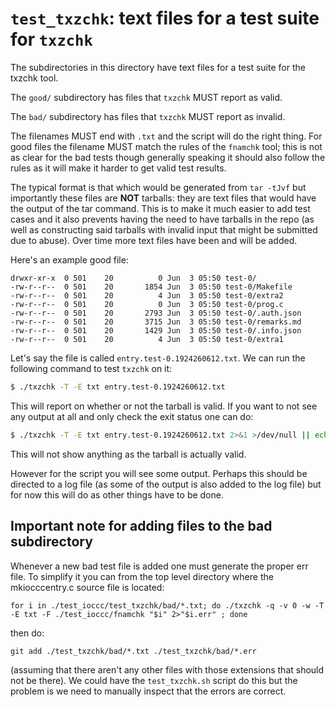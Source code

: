 # `test_txzchk`: text files for a test suite for `txzchk`

The subdirectories in this directory have text files for a test suite for the
txzchk tool.

The `good/` subdirectory has files that `txzchk` MUST report as valid.

The `bad/` subdirectory has files that `txzchk` MUST report as invalid.

The filenames MUST end with `.txt` and the script will do the right thing.  For
good files the filename MUST match the rules of the `fnamchk` tool; this is not
as clear for the bad tests though generally speaking it should also follow the
rules as it will make it harder to get valid test results.

The typical format is that which would be generated from `tar -tJvf` but
importantly these files are **NOT** tarballs: they are text files that
would have the output of the tar command. This is to make it much easier to add
test cases and it also prevents having the need to have tarballs in the repo (as
well as constructing said tarballs with invalid input that might be submitted
due to abuse). Over time more text files have been and will be added.

Here's an example good file:

```
drwxr-xr-x  0 501    20          0 Jun  3 05:50 test-0/
-rw-r--r--  0 501    20       1854 Jun  3 05:50 test-0/Makefile
-rw-r--r--  0 501    20          4 Jun  3 05:50 test-0/extra2
-rw-r--r--  0 501    20          0 Jun  3 05:50 test-0/prog.c
-rw-r--r--  0 501    20       2793 Jun  3 05:50 test-0/.auth.json
-rw-r--r--  0 501    20       3715 Jun  3 05:50 test-0/remarks.md
-rw-r--r--  0 501    20       1429 Jun  3 05:50 test-0/.info.json
-rw-r--r--  0 501    20          4 Jun  3 05:50 test-0/extra1
```

Let's say the file is called `entry.test-0.1924260612.txt`. We can run the
following command to test `txzchk` on it:

```sh
$ ./txzchk -T -E txt entry.test-0.1924260612.txt
```

This will report on whether or not the tarball is valid. If you want to not see
any output at all and only check the exit status one can do:

```sh
$ ./txzchk -T -E txt entry.test-0.1924260612.txt 2>&1 >/dev/null || echo invalid
```

This will not show anything as the tarball is actually valid.

However for the script you will see some output. Perhaps this should be directed
to a log file (as some of the output is also added to the log file) but for now
this will do as other things have to be done.

## Important note for adding files to the bad subdirectory

Whenever a new bad test file is added one must generate the proper err file. To
simplify it you can from the top level directory where the mkiocccentry.c source
file is located:

    for i in ./test_ioccc/test_txzchk/bad/*.txt; do ./txzchk -q -v 0 -w -T -E txt -F ./test_ioccc/fnamchk "$i" 2>"$i.err" ; done

then do:

    git add ./test_txzchk/bad/*.txt ./test_txzchk/bad/*.err

(assuming that there aren't any other files with those extensions that should
not be there). We could have the `test_txzchk.sh` script do this but the problem
is we need to manually inspect that the errors are correct.
